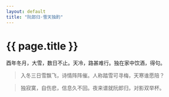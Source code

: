 ```yaml
---
layout: default
title: "阮郎归·雪天独酌"
---
```


# {{ page.title }}

酉年冬月，大雪，数日不止。天冷，路甚难行。独在家中饮酒，得句。


> 入冬三日雪飘飞，诗情阵阵催。人称踏雪可寻梅，天寒谁愿陪？

> 独寂寞，自伤悲，信息久不回。夜来谱就阮郎归，对影双举杯。

